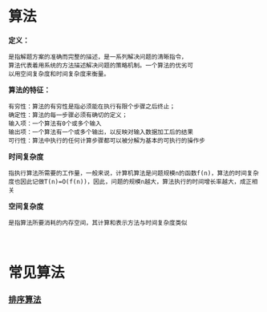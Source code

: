 # 算法

**定义：**

    是指解题方案的准确而完整的描述，是一系列解决问题的清晰指令，
    算法代表着用系统的方法描述解决问题的策略机制。一个算法的优劣可
    以用空间复杂度和时间复杂度来衡量。

**算法的特征：**

    有穷性：算法的有穷性是指必须能在执行有限个步骤之后终止；
    确定性：算法的每一步骤必须有确切的定义；
    输入项：一个算法有0个或多个输入
    输出项：一个算法有一个或多个输出，以反映对输入数据加工后的结果
    可行性：算法中执行的任何计算步骤都可以被分解为基本的可执行的操作步

**时间复杂度**  

    指执行算法所需要的工作量，一般来说，计算机算法是问题规模n的函数f(n)，算法的时间复杂度也因此记做T(n)=O(f(n))，因此，问题的规模n越大，算法执行的时间增长率越大，成正相关

**空间复杂度**  

    是指算法所要消耗的内存空间，其计算和表示方法与时间复杂度类似

<br/>

# 常见算法

### [排序算法](https://github.com/wl1508702360/algorithm/blob/main/sort.md)
